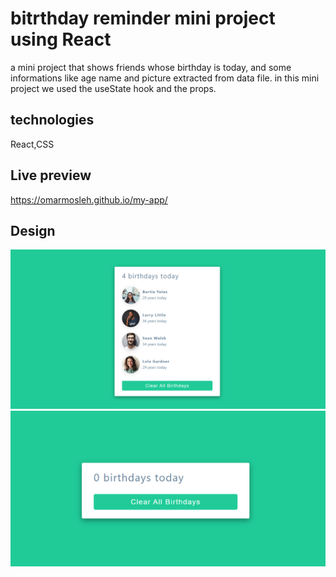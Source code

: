 # bitrthday reminder mini project using React 
a mini project that shows friends whose birthday is today, and some informations like 
age name and picture extracted from data file.
in this mini project we used  the useState hook and the props.

## technologies
React,CSS
## Live preview
https://omarmosleh.github.io/my-app/ 
## Design

![Design preview for the laptop](./images/Screenshot%20one.png)
![Design preview for the laptop](./images/Screenshot%20two.png)
